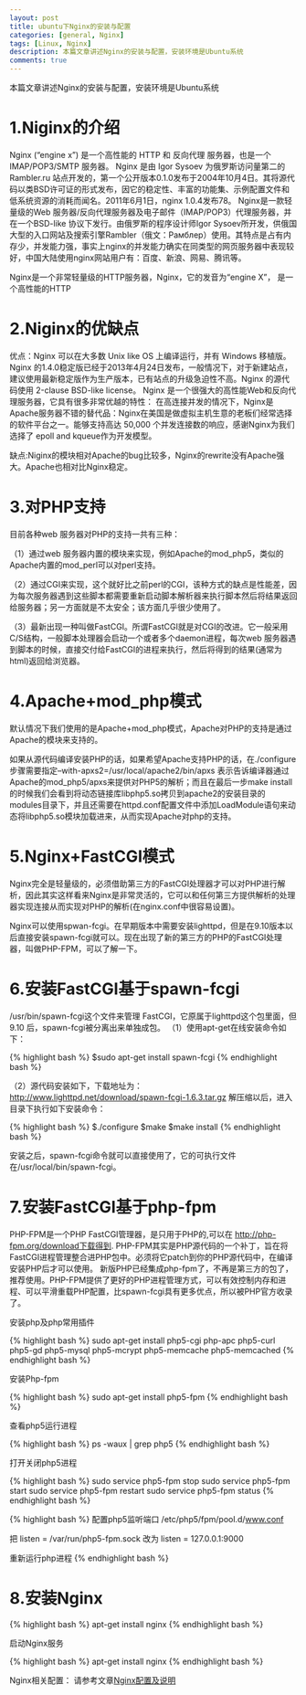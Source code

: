 ```yaml
---
layout: post
title: ubuntu下Nginx的安装与配置
categories: [general, Nginx]
tags: [Linux, Nginx]
description: 本篇文章讲述Nginx的安装与配置，安装环境是Ubuntu系统
comments: true
---
```


本篇文章讲述Nginx的安装与配置，安装环境是Ubuntu系统

# 1.Niginx的介绍

Nginx (“engine x”) 是一个高性能的 HTTP 和 反向代理 服务器，也是一个 IMAP/POP3/SMTP 服务器。 Nginx 是由 Igor Sysoev 为俄罗斯访问量第二的 Rambler.ru 站点开发的，第一个公开版本0.1.0发布于2004年10月4日。其将源代码以类BSD许可证的形式发布，因它的稳定性、丰富的功能集、示例配置文件和低系统资源的消耗而闻名。2011年6月1日，nginx 1.0.4发布78。
Nginx是一款轻量级的Web 服务器/反向代理服务器及电子邮件（IMAP/POP3）代理服务器，并在一个BSD-like 协议下发行。由俄罗斯的程序设计师Igor Sysoev所开发，供俄国大型的入口网站及搜索引擎Rambler（俄文：Рамблер）使用。其特点是占有内存少，并发能力强，事实上nginx的并发能力确实在同类型的网页服务器中表现较好，中国大陆使用nginx网站用户有：百度、新浪、网易、腾讯等。

Nginx是一个非常轻量级的HTTP服务器，Nginx，它的发音为“engine X”， 是一个高性能的HTTP

# 2.Niginx的优缺点

优点：Nginx 可以在大多数 Unix like OS 上编译运行，并有 Windows 移植版。 Nginx 的1.4.0稳定版已经于2013年4月24日发布，一般情况下，对于新建站点，建议使用最新稳定版作为生产版本，已有站点的升级急迫性不高。Nginx 的源代码使用 2-clause BSD-like license。
Nginx 是一个很强大的高性能Web和反向代理服务器，它具有很多非常优越的特性：
在高连接并发的情况下，Nginx是Apache服务器不错的替代品：Nginx在美国是做虚拟主机生意的老板们经常选择的软件平台之一。能够支持高达 50,000 个并发连接数的响应，感谢Nginx为我们选择了 epoll and kqueue作为开发模型。

缺点:Niginx的模块相对Apache的bug比较多，Nginx的rewrite没有Apache强大。Apache也相对比Nginx稳定。

# 3.对PHP支持

目前各种web 服务器对PHP的支持一共有三种：

（1）通过web 服务器内置的模块来实现，例如Apache的mod_php5，类似的Apache内置的mod_perl可以对perl支持。

（2）通过CGI来实现，这个就好比之前perl的CGI，该种方式的缺点是性能差，因为每次服务器遇到这些脚本都需要重新启动脚本解析器来执行脚本然后将结果返回给服务器；另一方面就是不太安全；该方面几乎很少使用了。

（3）最新出现一种叫做FastCGI。所谓FastCGI就是对CGI的改进。它一般采用C/S结构，一般脚本处理器会启动一个或者多个daemon进程，每次web 服务器遇到脚本的时候，直接交付给FastCGI的进程来执行，然后将得到的结果(通常为html)返回给浏览器。

# 4.Apache+mod_php模式

默认情况下我们使用的是Apache+mod_php模式，Apache对PHP的支持是通过Apache的模块来支持的。

如果从源代码编译安装PHP的话，如果希望Apache支持PHP的话，在./configure步骤需要指定–with-apxs2=/usr/local/apache2/bin/apxs 表示告诉编译器通过Apache的mod_php5/apxs来提供对PHP5的解析；而且在最后一步make install的时候我们会看到将动态链接库libphp5.so拷贝到apache2的安装目录的modules目录下，并且还需要在httpd.conf配置文件中添加LoadModule语句来动态将libphp5.so模块加载进来，从而实现Apache对php的支持。

# 5.Nginx+FastCGI模式

Nginx完全是轻量级的，必须借助第三方的FastCGI处理器才可以对PHP进行解析，因此其实这样看来Nginx是非常灵活的，它可以和任何第三方提供解析的处理器实现连接从而实现对PHP的解析(在nginx.conf中很容易设置)。

Nginx可以使用spwan-fcgi。在早期版本中需要安装lighttpd，但是在9.10版本以后直接安装spawn-fcgi就可以。现在出现了新的第三方的PHP的FastCGI处理器，叫做PHP-FPM，可以了解一下。

# 6.安装FastCGI基于spawn-fcgi

/usr/bin/spawn-fcgi这个文件来管理 FastCGI，它原属于lighttpd这个包里面，但 9.10 后，spawn-fcgi被分离出来单独成包。
（1）使用apt-get在线安装命令如下：

{% highlight bash %}
$sudo apt-get install spawn-fcgi
{% endhighlight bash %}

（2）源代码安装如下，下载地址为：
http://www.lighttpd.net/download/spawn-fcgi-1.6.3.tar.gz
解压缩以后，进入目录下执行如下安装命令：

{% highlight bash %}
$./configure
$make
$make install
{% endhighlight bash %}

安装之后，spawn-fcgi命令就可以直接使用了，它的可执行文件在/usr/local/bin/spawn-fcgi。

# 7.安装FastCGI基于php-fpm

PHP-FPM是一个PHP FastCGI管理器，是只用于PHP的,可以在 http://php-fpm.org/download下载得到.
PHP-FPM其实是PHP源代码的一个补丁，旨在将FastCGI进程管理整合进PHP包中。必须将它patch到你的PHP源代码中，在编译安装PHP后才可以使用。
新版PHP已经集成php-fpm了，不再是第三方的包了，推荐使用。PHP-FPM提供了更好的PHP进程管理方式，可以有效控制内存和进程、可以平滑重载PHP配置，比spawn-fcgi具有更多优点，所以被PHP官方收录了。

安装php及php常用插件

{% highlight bash %}
sudo apt-get install php5-cgi php-apc php5-curl php5-gd php5-mysql php5-mcrypt php5-memcache php5-memcached
{% endhighlight bash %}

安装Php-fpm

{% highlight bash %}
sudo apt-get install php5-fpm
{% endhighlight bash %}

查看php5运行进程

{% highlight bash %}
ps -waux | grep php5
{% endhighlight bash %}

打开关闭php5进程

{% highlight bash %}
sudo service php5-fpm stop
sudo service php5-fpm start
sudo service php5-fpm restart
sudo service php5-fpm status
{% endhighlight bash %}

{% highlight bash %}
配置php5监听端口  /etc/php5/fpm/pool.d/www.conf

把
listen = /var/run/php5-fpm.sock  改为
listen = 127.0.0.1:9000

重新运行php进程
{% endhighlight bash %}

# 8.安装Nginx

{% highlight bash %}
apt-get install nginx
{% endhighlight bash %}

启动Nginx服务

{% highlight bash %}
apt-get install nginx
{% endhighlight bash %}

Nginx相关配置：
请参考文章[Nginx配置及说明](https://rolyer.github.io/general/memcached/2015/12/10/nginx-configuration.html)